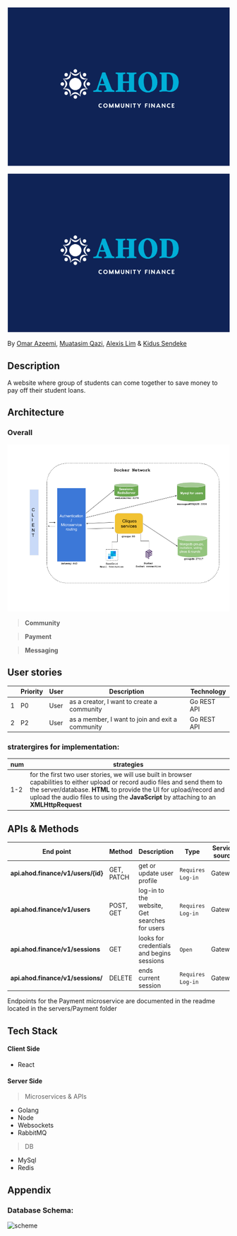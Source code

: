 
   ![][logo]

   [logo]: ./readme_imgs/logo.png "Product Logo"
   <div style="text-align:center"><img src ="./readme_imgs/logo.png" /></div>

By [Omar Azeemi](https://github.com/oazeemi), [Muatasim Qazi](https://github.com/muatasimqazi), 
[Alexis Lim](https://github.com/calim) & [Kidus Sendeke](https://github.com/Kidusyohanes)

## Description 
A website where group of students can come together to save money to pay off their student loans.

## Architecture

### Overall 
![Overall][arch]

[arch]: ./readme_imgs/architecture.png "Logo Title Text 2"

> **Community** 

> **Payment** 

> **Messaging**

## User stories 
|| Priority   | User  |  Description |  Technology |
|---|------------|---------|--------------| ---- |
|1| P0  | User  | as a creator, I want to create a community | Go REST API |
|2| P2  | User  | as a member, I want to join and exit a community | Go REST API |

### stratergires for implementation:
|num|strategies|
|-|-|
|1-2|for the first two user stories, we will use built in browser capabilities to either upload or record audio files and send them to the server/database. **HTML** to provide the UI for upload/record and upload the audio files to using the **JavaScript** by attaching to an **XMLHttpRequest**|


## APIs & Methods

| End point      | Method  |  Description |  Type     |  Service source       |
|----------------|---------|--------------|-----------|---------|
|**api.ahod.finance/v1/users/{id}**| GET, PATCH     | get or update user profile  | `Requires Log-in` | Gateway |
|**api.ahod.finance/v1/users**| POST, GET     | log-in to the website, Get searches for users | `Requires Log-in` | Gateway |
|**api.ahod.finance/v1/sessions**| GET     | looks for credentials and begins sessions | `Open` | Gateway |
|**api.ahod.finance/v1/sessions/**| DELETE     | ends current session | `Requires Log-in` | Gateway |

Endpoints for the Payment microservice are documented in the readme located in the servers/Payment folder

## **Tech Stack** 
#### Client Side 
* React
#### Server Side
> Microservices & APIs
* Golang
* Node
* Websockets
* RabbitMQ
> DB 
* MySql
* Redis

## Appendix
### Database Schema:
![scheme](./readme_imgs/db_schema.png)
